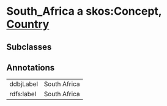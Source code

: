 # South_Africa a skos:Concept, [Country](/0.1/Country)

## Subclasses

## Annotations

|||
|-----|-----|
|ddbjLabel|South Africa|
|rdfs:label|South Africa|

